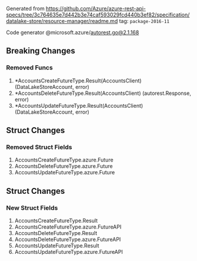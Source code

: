 Generated from https://github.com/Azure/azure-rest-api-specs/tree/3c764635e7d442b3e74caf593029fcd440b3ef82/specification/datalake-store/resource-manager/readme.md tag: `package-2016-11`

Code generator @microsoft.azure/autorest.go@2.1.168

## Breaking Changes

### Removed Funcs

1. *AccountsCreateFutureType.Result(AccountsClient) (DataLakeStoreAccount, error)
1. *AccountsDeleteFutureType.Result(AccountsClient) (autorest.Response, error)
1. *AccountsUpdateFutureType.Result(AccountsClient) (DataLakeStoreAccount, error)

## Struct Changes

### Removed Struct Fields

1. AccountsCreateFutureType.azure.Future
1. AccountsDeleteFutureType.azure.Future
1. AccountsUpdateFutureType.azure.Future

## Struct Changes

### New Struct Fields

1. AccountsCreateFutureType.Result
1. AccountsCreateFutureType.azure.FutureAPI
1. AccountsDeleteFutureType.Result
1. AccountsDeleteFutureType.azure.FutureAPI
1. AccountsUpdateFutureType.Result
1. AccountsUpdateFutureType.azure.FutureAPI
